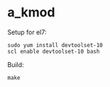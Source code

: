 # a_kmod

Setup for el7:
```
sudo yum install devtoolset-10
scl enable devtoolset-10 bash
```

Build:
```
make
```
